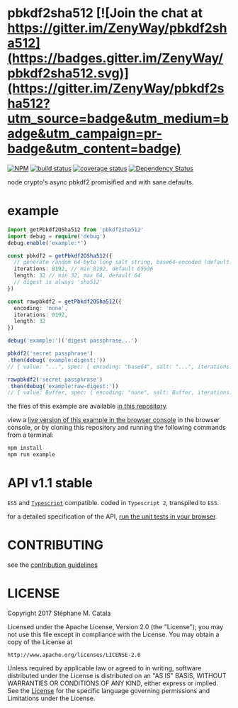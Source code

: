 # pbkdf2sha512 [![Join the chat at https://gitter.im/ZenyWay/pbkdf2sha512](https://badges.gitter.im/ZenyWay/pbkdf2sha512.svg)](https://gitter.im/ZenyWay/pbkdf2sha512?utm_source=badge&utm_medium=badge&utm_campaign=pr-badge&utm_content=badge)
[![NPM](https://nodei.co/npm/pbkdf2sha512.png?compact=true)](https://nodei.co/npm/pbkdf2sha512/)
[![build status](https://travis-ci.org/ZenyWay/pbkdf2sha512.svg?branch=master)](https://travis-ci.org/ZenyWay/pbkdf2sha512)
[![coverage status](https://coveralls.io/repos/github/ZenyWay/pbkdf2sha512/badge.svg?branch=master)](https://coveralls.io/github/ZenyWay/pbkdf2sha512)
[![Dependency Status](https://gemnasium.com/badges/github.com/ZenyWay/pbkdf2sha512.svg)](https://gemnasium.com/github.com/ZenyWay/pbkdf2sha512)

node crypto's async pbkdf2 promisified and with sane defaults.

# <a name="example"></a> example
```ts
import getPbkdf2OSha512 from 'pbkdf2sha512'
import debug = require('debug')
debug.enable('example:*')

const pbkdf2 = getPbkdf2OSha512({
  // generate random 64-byte long salt string, base64-encoded (default)
  iterations: 8192, // min 8192, default 65536
  length: 32 // min 32, max 64, default 64
  // digest is always 'sha512'
})

const rawpbkdf2 = getPbkdf2OSha512({
  encoding: 'none',
  iterations: 8192,
  length: 32
})

debug('example:')('digest passphrase...')

pbkdf2('secret passphrase')
.then(debug('example:digest:'))
// { value: "...", spec: { encoding: "base64", salt: "...", iterations: 16384, length: 64, hmac: "sha512" }}

rawpbkdf2('secret passphrase')
.then(debug('example:raw-digest:'))
// { value: Buffer, spec: { encoding: "none", salt: Buffer, iterations: 8192, length: 32, hmac: "sha512" }}
```
the files of this example are available [in this repository](./spec/example).

view a [live version of this example in the browser console](https://cdn.rawgit.com/ZenyWay/pbkdf2sha512/v1.1.0/spec/example/index.html)
in the browser console,
or by cloning this repository and running the following commands from a terminal:
```bash
npm install
npm run example
```

# <a name="api"></a> API v1.1 stable
`ES5` and [`Typescript`](http://www.typescriptlang.org/) compatible.
coded in `Typescript 2`, transpiled to `ES5`.

for a detailed specification of the API,
[run the unit tests in your browser](https://cdn.rawgit.com/ZenyWay/pbkdf2sha512/v1.1.0/spec/web/index.html).

# <a name="contributing"></a> CONTRIBUTING
see the [contribution guidelines](./CONTRIBUTING.md)

# <a name="license"></a> LICENSE
Copyright 2017 Stéphane M. Catala

Licensed under the Apache License, Version 2.0 (the "License");
you may not use this file except in compliance with the License.
You may obtain a copy of the License at

    http://www.apache.org/licenses/LICENSE-2.0

Unless required by applicable law or agreed to in writing, software
distributed under the License is distributed on an "AS IS" BASIS,
WITHOUT WARRANTIES OR CONDITIONS OF ANY KIND, either express or implied.
See the [License](./LICENSE) for the specific language governing permissions and
Limitations under the License.
